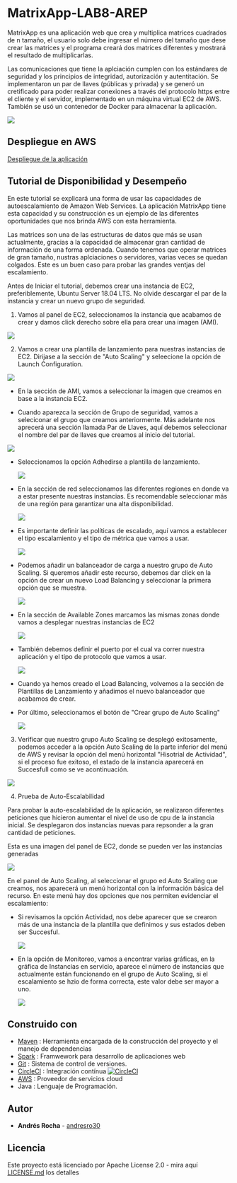 # MatrixApp-LAB8-AREP
MatrixApp es una aplicación web que crea y multiplica matrices cuadrados de n tamaño, el usuario solo debe ingresar el número del tamaño que dese crear las matrices y el programa creará dos matrices diferentes y mostrará el resultado de multiplicarlas.

Las comunicaciones que tiene la aplciación cumplen con los estándares de seguridad y los principios de integridad, autorización y autentitación. Se implementaron un par de llaves (públicas y privada) y se generó un cretificado para poder realizar conexiones a través del protocolo https entre el cliente y el servidor, implementado en un máquina virtual EC2 de AWS. También se usó un contenedor de Docker para almacenar la aplicación.


![](img/app.PNG)

## Despliegue en AWS

[Despliegue de la aplicación](https://ec2-18-232-54-242.compute-1.amazonaws.com:4567/)

## Tutorial de Disponibilidad y Desempeño
En este tutorial se explicará  una forma de usar las capacidades de autoescalamiento de Amazon Web Services. La aplicación MatrixApp tiene esta capacidad y su construcción es un ejemplo de las diferentes oportunidades que nos brinda AWS con esta herramienta.

Las matrices son una de las estructuras de datos que más se usan actualmente, gracias a la capacidad de almacenar gran cantidad de información de una forma ordenada. Cuando tenemos que operar matrices de gran tamaño, nustras aplciaciones o servidores, varias veces se quedan colgados. Este es un buen caso para probar las grandes ventjas del escalamiento.


Antes de Iniciar el tutorial, debemos crear una instancia de EC2, preferiblemente, Ubuntu Server 18.04 LTS. No olvide descargar el par de la instancia y crear un nuevo grupo de seguridad.

1. Vamos al panel de EC2, seleccionamos la instancia que acabamos de crear y damos click derecho sobre ella para crear una imagen (AMI).

![](img/ami.PNG)
  
2. Vamos a crear una plantilla de lanzamiento para nuestras instancias de EC2. Dirijase a la sección de "Auto Scaling" y seleecione la opción de Launch Configuration. 

![](img/aoto1.PNG)

* En la sección de AMI, vamos a seleccionar la imagen que creamos en base a la instancia EC2.

* Cuando aparezca la sección de Grupo de seguridad, vamos a seleciconar el grupo que creamos anteriormente. Más adelante nos aprecerá una sección llamada Par de Llaves, aquí debemos seleccionar el nombre del par de llaves que creamos al inicio del tutorial.

![](img/parLlaves.PNG)

* Seleccionamos la opción Adhedirse a plantilla de lanzamiento. 

  ![](img/auto2.PNG)

* En la sección de red seleccionamos las diferentes regiones en donde va a estar presente nuestras instancias. Es recomendable seleccionar más de una región para garantizar una alta disponibilidad.

  ![](img/auto3.PNG)

* Es importante definir las políticas de escalado, aquí vamos a establecer el tipo escalamiento y el tipo de métrica que vamos a usar.

  ![](img/politica-escalado.PNG)
  
* Podemos añadir un balanceador de carga a nuestro grupo de Auto Scaling. Si queremos añadir este recurso, debemos dar click en la opción de crear un nuevo Load  Balancing y seleccionar la primera opción que se muestra.

  ![](img/balanceador.PNG)
  
* En la sección de Available Zones marcamos las mismas zonas donde vamos a desplegar nuestras instancias de EC2

  ![](img/balanceador2.PNG)
  
* También debemos definir el puerto por el cual va correr nuestra aplicación y el tipo de protocolo que vamos  a usar.
  
  ![](img/balanceador3.PNG)
  
* Cuando ya hemos creado el Load Balancing, volvemos a la sección de Plantillas de Lanzamiento y añadimos el nuevo balanceador que acabamos de crear.
  
* Por último, seleccionamos el botón de "Crear grupo de Auto Scaling"
 
  ![](img/auto4.PNG)
  
  
3. Verificar que nuestro grupo Auto Scaling se desplegó exitosamente, podemos acceder a la opción Auto Scaling de la parte inferior del menú de AWS y revisar la opción del menú horizontal "Hisotrial de Actividad", si el proceso fue exitoso, el estado de la instancia aparecerá en Succesfull como se ve acontinuación.
  
  ![](img/auto5.PNG)
  
 
4. Prueba de Auto-Escalabilidad

Para probar la auto-escalabilidad de la aplicación, se realizaron diferentes peticiones que hicieron aumentar el nivel de uso de cpu de la instancia inicial.
Se desplegaron dos instancias nuevas para repsonder a la gran cantidad de peticiones.

Esta es una imagen del panel de EC2, donde se pueden ver las instancias generadas

![](img/prueba-scal3.PNG)

En el panel de Auto Scaling, al seleccionar el grupo ed Auto Scaling que creamos, nos aparecerá un menú horizontal con la información básica del recurso. En este menú hay dos opciones que nos permiten evidenciar el escalamiento:

* Si revisamos la opción Actividad, nos debe aparecer que se crearon más de una instancia de la plantilla que definimos y sus estados deben ser Succesful.

  ![](img/prueba-scal.PNG)

* En la opción de Monitoreo, vamos a encontrar varias gráficas, en la gráfica de Instancias en servicio, aparece el número de instancias que actualmente están funcionando en el grupo de Auto Scaling, si el escalamiento se hzio de forma correcta, este valor debe ser mayor a uno.

  ![](img/prueba-scal2.PNG)


## Construido con
* [Maven](https://maven.apache.org/) : Herramienta encargada de la construcción del proyecto y el manejo de dependencias
* [Spark](https://spark.apache.org/docs/0.9.1/java-programming-guide.html) : Framwework para desarrollo de aplicaciones web
* [Git](https://git-scm.com/) : Sistema de control de versiones.
* [CircleCI](https://circleci.com/) : Integración contínua [![CircleCI](https://circleci.com/gh/circleci/circleci-docs.svg?style=svg)](https://app.circleci.com/pipelines/github/andresro30/LAB8-AREP)
* [AWS](https://aws.amazon.com/es/education/awseducate/) : Proveedor de servicios cloud 
* Java : Lenguaje de Programación.
## Autor
* **Andrés Rocha** - [andresro30](https://github.com/andresro30)

## Licencia 
Este proyecto está licenciado por Apache License 2.0 - mira aquí [LICENSE.md](LICENSE.txt) los detalles
